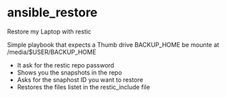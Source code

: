 # ansible_restore
Restore my Laptop with restic

Simple playbook that expects a Thumb drive BACKUP_HOME be mounte at /media/$USER/BACKUP_HOME

* It ask for the restic repo password
* Shows you the snapshots in the repo
* Asks for the snaphost ID you want to restore
* Restores the files listet in the restic_include file
